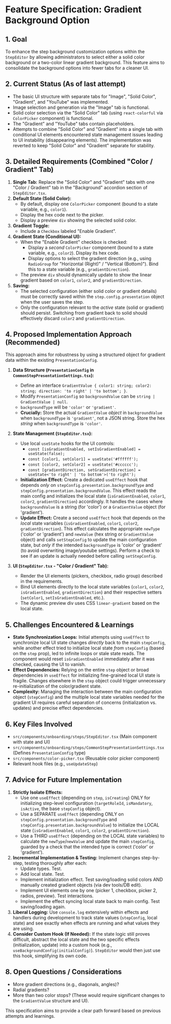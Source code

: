 # Feature Specification: Gradient Background Option

## 1. Goal

To enhance the step background customization options within the `StepEditor` by allowing administrators to select either a solid color background or a two-color linear gradient background. This feature aims to consolidate the background options into fewer tabs for a cleaner UI.

## 2. Current Status (As of last attempt)

*   The basic UI structure with separate tabs for "Image", "Solid Color", "Gradient", and "YouTube" was implemented.
*   Image selection and generation via the "Image" tab is functional.
*   Solid color selection via the "Solid Color" tab (using `react-colorful` via `ColorPicker` component) is functional.
*   The "Gradient" and "YouTube" tabs contain placeholders.
*   Attempts to combine "Solid Color" and "Gradient" into a single tab with conditional UI elements encountered state management issues leading to UI instability (disappearing elements). The implementation was reverted to keep "Solid Color" and "Gradient" separate for stability.

## 3. Detailed Requirements (Combined "Color / Gradient" Tab)

1.  **Single Tab:** Replace the "Solid Color" and "Gradient" tabs with one "Color / Gradient" tab in the "Background" accordion section of `StepEditor.tsx`.
2.  **Default State (Solid Color):**
    *   By default, display one `ColorPicker` component (bound to a state variable, e.g., `color1`).
    *   Display the hex code next to the picker.
    *   Display a preview `div` showing the selected solid color.
3.  **Gradient Toggle:**
    *   Include a `Checkbox` labeled "Enable Gradient".
4.  **Gradient State (Conditional UI):**
    *   When the "Enable Gradient" checkbox is checked:
        *   Display a *second* `ColorPicker` component (bound to a state variable, e.g., `color2`). Display its hex code.
        *   Display options to select the gradient direction (e.g., using `RadioGroup` for "Horizontal (Right)" / "Vertical (Bottom)"). Bind this to a state variable (e.g., `gradientDirection`).
    *   The preview `div` should dynamically update to show the linear gradient based on `color1`, `color2`, and `gradientDirection`.
5.  **Saving:**
    *   The selected configuration (either solid color or gradient details) must be correctly saved within the `step.config.presentation` object when the user saves the step.
    *   Only the configuration relevant to the *active* state (solid or gradient) should persist. Switching from gradient back to solid should effectively discard `color2` and `gradientDirection`.

## 4. Proposed Implementation Approach (Recommended)

This approach aims for robustness by using a structured object for gradient data within the existing `PresentationConfig`.

1.  **Data Structure (`PresentationConfig` in `CommonStepPresentationSettings.tsx`):**
    *   Define an interface `GradientValue { color1: string; color2: string; direction: 'to right' | 'to bottom'; }`.
    *   Modify `PresentationConfig` so `backgroundValue` can be `string | GradientValue | null`.
    *   `backgroundType` will be `'color'` or `'gradient'`.
    *   **Crucially:** Store the actual `GradientValue` *object* in `backgroundValue` when `backgroundType` is `'gradient'`, not a JSON string. Store the hex *string* when `backgroundType` is `'color'`.

2.  **State Management (`StepEditor.tsx`):**
    *   Use local `useState` hooks for the UI controls:
        *   `const [isGradientEnabled, setIsGradientEnabled] = useState(false);`
        *   `const [color1, setColor1] = useState('#ffffff');`
        *   `const [color2, setColor2] = useState('#cccccc');`
        *   `const [gradientDirection, setGradientDirection] = useState<'to right' | 'to bottom'>('to right');`
    *   **Initialization Effect:** Create a dedicated `useEffect` hook that depends *only* on `stepConfig.presentation.backgroundType` and `stepConfig.presentation.backgroundValue`. This effect reads the main config and initializes the local state (`isGradientEnabled`, `color1`, `color2`, `gradientDirection`) accordingly. It handles the cases where `backgroundValue` is a string (for 'color') or a `GradientValue` object (for 'gradient').
    *   **Update Effect:** Create a second `useEffect` hook that depends on the *local* state variables (`isGradientEnabled`, `color1`, `color2`, `gradientDirection`). This effect calculates the appropriate `newType` ('color' or 'gradient') and `newValue` (hex string or `GradientValue` object) and calls `setStepConfig` to update the main configuration state, but *only* if the intended `backgroundType` is 'color' or 'gradient' (to avoid overwriting image/youtube settings). Perform a check to see if an update is actually needed before calling `setStepConfig`.

3.  **UI (`StepEditor.tsx` - "Color / Gradient" Tab):**
    *   Render the UI elements (pickers, checkbox, radio group) described in the requirements.
    *   Bind UI elements directly to the local state variables (`color1`, `color2`, `isGradientEnabled`, `gradientDirection`) and their respective setters (`setColor1`, `setIsGradientEnabled`, etc.).
    *   The dynamic preview div uses CSS `linear-gradient` based on the local state.

## 5. Challenges Encountered & Learnings

*   **State Synchronization Loops:** Initial attempts using `useEffect` to synchronize local UI state changes *directly* back to the main `stepConfig`, while another effect tried to initialize local state *from* `stepConfig` (based on the `step` prop), led to infinite loops or stale state reads. The component would reset `isGradientEnabled` immediately after it was checked, causing the UI to vanish.
*   **Effect Dependencies:** Relying on the entire `step` object or broad dependencies in `useEffect` for initializing fine-grained local UI state is fragile. Changes elsewhere in the `step` object could trigger unnecessary re-initialization of the color/gradient state.
*   **Complexity:** Managing the interaction between the main configuration object (`stepConfig`) and the multiple local state variables needed for the gradient UI requires careful separation of concerns (initialization vs. updates) and precise effect dependencies.

## 6. Key Files Involved

*   `src/components/onboarding/steps/StepEditor.tsx` (Main component with state and UI)
*   `src/components/onboarding/steps/CommonStepPresentationSettings.tsx` (Defines `PresentationConfig` type)
*   `src/components/color-picker.tsx` (Reusable color picker component)
*   Relevant hook files (e.g., `useUpdateStep`)

## 7. Advice for Future Implementation

1.  **Strictly Isolate Effects:**
    *   Use one `useEffect` (depending on `step`, `isCreating`) ONLY for initializing step-level configuration (`targetRoleId`, `isMandatory`, `isActive`, the base `stepConfig` object).
    *   Use a SEPARATE `useEffect` (depending ONLY on `stepConfig.presentation.backgroundType` and `stepConfig.presentation.backgroundValue`) to initialize the LOCAL state (`isGradientEnabled`, `color1`, `color2`, `gradientDirection`).
    *   Use a THIRD `useEffect` (depending on the LOCAL state variables) to calculate the `newType`/`newValue` and update the main `stepConfig`, guarded by a check that the intended type is correct ('color' or 'gradient').
2.  **Incremental Implementation & Testing:** Implement changes step-by-step, testing thoroughly after each:
    *   Update types. Test.
    *   Add local state. Test.
    *   Implement initialization effect. Test saving/loading solid colors AND manually created gradient objects (via dev tools/DB edit).
    *   Implement UI elements one by one (picker 1, checkbox, picker 2, radios, preview). Test interactions.
    *   Implement the effect syncing local state back to main config. Test saving/loading again.
3.  **Liberal Logging:** Use `console.log` extensively within effects and handlers during development to track state values (`stepConfig`, local state) and see exactly when effects are running and what values they are using.
4.  **Consider Custom Hook (If Needed):** If the state logic still proves difficult, abstract the local state and the two specific effects (initialization, update) into a custom hook (e.g., `useBackgroundConfig(initialConfig)`). `StepEditor` would then just use this hook, simplifying its own code.

## 8. Open Questions / Considerations

*   More gradient directions (e.g., diagonals, angles)?
*   Radial gradients?
*   More than two color stops? (These would require significant changes to the `GradientValue` structure and UI).

This specification aims to provide a clear path forward based on previous attempts and learnings. 